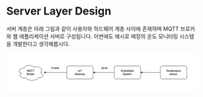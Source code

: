 # Server Layer Design

[//]: # (
그림 수정 예정 
서버 계층 그림으로 변경
)
 
서버 계층은 아래 그림과 같이 사용자와 하드웨어 계층 사이에 존재하며 MQTT 브로커와 웹 애플리케이션 서버로 구성됩니다.
이번에도 예시로 매장의 온도 모니터링 시스템을 개발한다고 생각해봅시다.

![](../../resources/book_iot_gateway.png)
